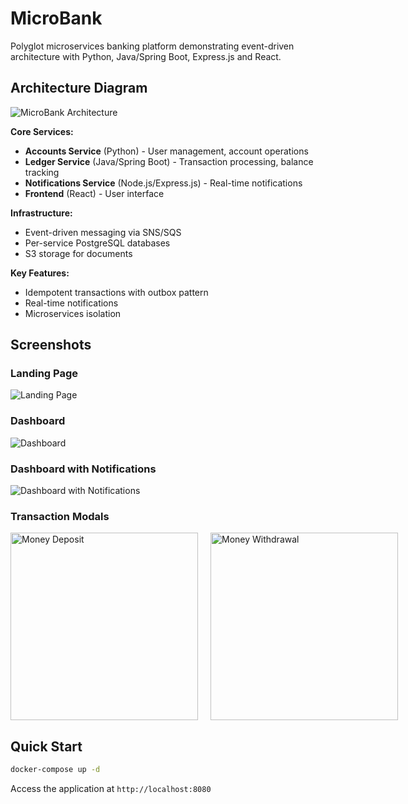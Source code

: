 # MicroBank

Polyglot microservices banking platform demonstrating event-driven architecture with Python, Java/Spring Boot, Express.js and React.

## Architecture Diagram

![MicroBank Architecture](img/MicroBank-Architecture-Diagram.png)

**Core Services:**
- **Accounts Service** (Python) - User management, account operations
- **Ledger Service** (Java/Spring Boot) - Transaction processing, balance tracking
- **Notifications Service** (Node.js/Express.js) - Real-time notifications
- **Frontend** (React) - User interface

**Infrastructure:**
- Event-driven messaging via SNS/SQS
- Per-service PostgreSQL databases
- S3 storage for documents

**Key Features:**
- Idempotent transactions with outbox pattern
- Real-time notifications
- Microservices isolation

## Screenshots

### Landing Page
![Landing Page](img/LandingPage.jpeg)

### Dashboard
![Dashboard](img/Dashboard.jpeg)

### Dashboard with Notifications
![Dashboard with Notifications](img/Dashboard-with-notifications.png)

### Transaction Modals
<div style="display: flex; gap: 20px;">
  <img src="img/MoneyDepositModal.png" alt="Money Deposit" width="300">
  <img src="img/MoneyWithdrawalModal.png" alt="Money Withdrawal" width="300">
</div>

## Quick Start

```bash
docker-compose up -d
```

Access the application at `http://localhost:8080`

